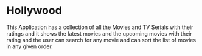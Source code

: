 # Hollywood
This Application has a collection of all the Movies and TV Serials with their ratings and it shows the latest movies and the upcoming movies with their rating and the user can search for any movie and can sort the list of movies in any given order.
